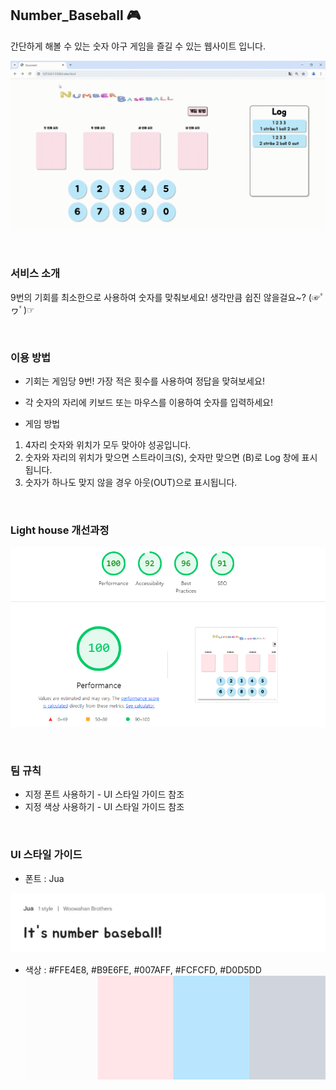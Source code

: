 ## Number_Baseball 🎮
간단하게 해볼 수 있는 숫자 야구 게임을 즐길 수 있는 웹사이트 입니다.

![페이지 시연](https://github.com/woorifisa-service-dev-3rd/frontend-1st-Number_Baseball/blob/bang/img_/Document%20-%20Chrome%202024-07-11%2017-30-56.gif)


<br>

### 서비스 소개

9번의 기회를 최소한으로 사용하여 숫자를 맞춰보세요!
생각만큼 쉽진 않을걸요~? (☞ﾟヮﾟ)☞

<br>

### 이용 방법
* 기회는 게임당 9번! 가장 적은 횟수를 사용하여 정답을 맞혀보세요!
* 각 숫자의 자리에 키보드 또는 마우스를 이용하여 숫자를 입력하세요!


* 게임 방법

1. 4자리 숫자와 위치가 모두 맞아야 성공입니다.
2. 숫자와 자리의 위치가 맞으면 스트라이크(S), 숫자만 맞으면 (B)로 Log 창에 표시됩니다.
3. 숫자가 하나도 맞지 않을 경우 아웃(OUT)으로 표시됩니다.


<br>

### Light house 개선과정

![lighthouse](https://github.com/woorifisa-service-dev-3rd/frontend-1st-Number_Baseball/blob/bang/img_/%EB%9D%BC%EC%9D%B4%ED%8A%B8%ED%95%98%EC%9A%B0%EC%8A%A4.png)




<br>

### 팀 규칙

- 지정 폰트 사용하기 - UI 스타일 가이드 참조
- 지정 색상 사용하기 - UI 스타일 가이드 참조



<br>

### UI 스타일 가이드
- 폰트 : Jua

![font](https://github.com/woorifisa-service-dev-3rd/frontend-1st-Number_Baseball/blob/bang/img_/font.jpg)




- 색상 : #FFE4E8, #B9E6FE, #007AFF, #FCFCFD, #D0D5DD
![color](https://github.com/woorifisa-service-dev-3rd/frontend-1st-Number_Baseball/blob/dev/img_/%EC%83%89%EC%83%81.png)
 
